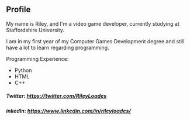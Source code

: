 ## Profile

My name is Riley, and I'm a video game developer, currently studying at Staffordshire University.

I am in my first year of my Computer Games Development degree and still have a lot to learn regarding programming.

Programming Experience:
- Python
- HTML
- C++

##### Twitter: https://twitter.com/RileyLoades
##### inkedIn: https://www.linkedin.com/in/rileyloades/
